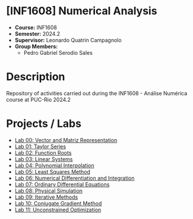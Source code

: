 # [INF1608] Numerical Analysis
* **Course:** INF1608
* **Semester:** 2024.2
* **Supervisor:** Leonardo Quatrin Campagnolo
* **Group Members:**
  * Pedro Gabriel Serodio Sales
 
# Description
Repository of activities carried out during the INF1608 - Análise Numérica course at PUC-Rio 2024.2  

# Projects / Labs
* [Lab 00: Vector and Matriz Representation](https://github.com/salespedrogabriel/INF1608-Analise-Numerica/tree/main/%5BLab%2000%5D%20Vector%20and%20Matriz%20Representation) 
* [Lab 01: Taylor Series](https://github.com/salespedrogabriel/INF1608-Analise-Numerica/tree/main/%5BLab%2001%5D%20Taylor%20Series) 
* [Lab 02: Function Roots](https://github.com/salespedrogabriel/INF1608-Analise-Numerica/tree/main/%5BLab%2002%5D%20Function%20Roots) 
* [Lab 03: Linear Systems](https://github.com/salespedrogabriel/INF1608-Analise-Numerica/tree/main/%5BLab%2003%5D%20Linear%20Systems) 
* [Lab 04: Polynomial Interpolation](https://github.com/salespedrogabriel/INF1608-Analise-Numerica/tree/main/%5BLab%2004%5D%20Polynomial%20Interpolation) 
* [Lab 05: Least Squares Method](https://github.com/salespedrogabriel/INF1608-Analise-Numerica/tree/main/%5BLab%2005%5D%20Least%20Squares%20Method) 
* [Lab 06: Numerical Differentiation and Integration](https://github.com/salespedrogabriel/INF1608-Analise-Numerica/tree/main/%5BLab%2006%5D%20Numerical%20Differentiation%20and%20Integration) 
* [Lab 07: Ordinary Differential Equations](https://github.com/salespedrogabriel/INF1608-Analise-Numerica/tree/main/%5BLab%2007%5D%20Ordinary%20Differential%20Equations)
* [Lab 08: Physical Simulation](https://github.com/salespedrogabriel/INF1608-Analise-Numerica/tree/main/%5BLab%2008%5D%20Physical%20Simulation) 
* [Lab 09: Iterative Methods](https://github.com/salespedrogabriel/INF1608-Analise-Numerica/tree/main/%5BLab%2009%5D%20Iterative%20Methods)
* [Lab 10: Conjugate Gradient Method](https://github.com/salespedrogabriel/INF1608-Analise-Numerica/tree/main/%5BLab%2010%5D%20Conjugate%20Gradient%20Method) 
* [Lab 11: Unconstrained Optimization](https://github.com/salespedrogabriel/INF1608-Analise-Numerica/tree/main/%5BLab%2011%5D%20Unconstrained%20Optimization) 
